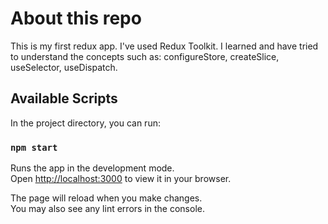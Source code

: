 # About this repo

This is my first redux app. I've used Redux Toolkit. I learned and have tried to understand the concepts such as: configureStore, createSlice, useSelector, useDispatch.


## Available Scripts

In the project directory, you can run:

### `npm start`

Runs the app in the development mode.\
Open [http://localhost:3000](http://localhost:3000) to view it in your browser.

The page will reload when you make changes.\
You may also see any lint errors in the console.